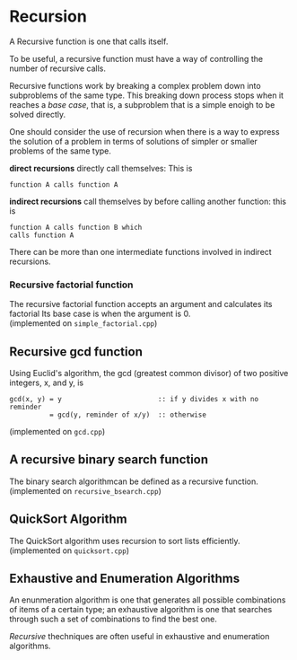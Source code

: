 #                           __Recursion__
A Recursive function is one that calls itself.

To be useful, a recursive function must have a way of controlling the number
of recursive calls. 

Recursive functions work by breaking a complex problem down into
subproblems of the same type. This breaking down process stops when it reaches
a _base case_, that is, a subproblem that is a simple enoigh to be solved
directly.

One should consider the use of recursion when there is a way to express the
solution of a problem in terms of solutions of simpler or smaller problems 
of the same type.

__direct recursions__ directly call themselves: This is
```
function A calls function A
```
 __indirect recursions__ call themselves by
before calling another function: this is 
```
function A calls function B which
calls function A
```
There can be more than one intermediate
functions involved in indirect recursions.


### __Recursive factorial function__
The recursive factorial function accepts an argument and calculates its factorial
Its base case is when the argument is 0.  
(implemented on `simple_factorial.cpp`)

## __Recursive gcd function__
Using Euclid's algorithm, the gcd (greatest common divisor) of two positive
integers, x, and y, is
```
gcd(x, y) = y                        :: if y divides x with no reminder
          = gcd(y, reminder of x/y)  :: otherwise
```  
(implemented on `gcd.cpp`)

## __A recursive binary search function__
The binary search algorithmcan be defined as a recursive function.  
(implemented on `recursive_bsearch.cpp`)

## __QuickSort Algorithm__
The QuickSort algorithm uses recursion to sort lists efficiently.  
(implemented on `quicksort.cpp`)


## Exhaustive and Enumeration Algorithms
An enunmeration algorithm is one that generates all possible combinations of items
of a certain type; an exhaustive algorithm is one that searches through such a set of 
combinations to find the best one.

_Recursive_ thechniques are often useful in exhaustive and enumeration algorithms.

